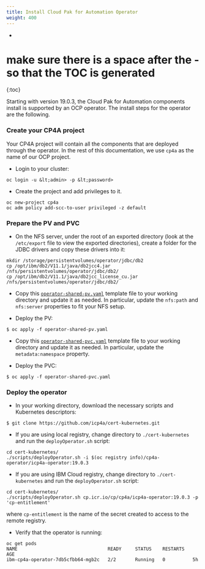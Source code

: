 ```yaml
---
title: Install Cloud Pak for Automation Operator
weight: 400
---
```

- 
# make sure there is a space after the - so that the TOC is generated
{:toc}

Starting with version 19.0.3, the Cloud Pak for Automation components install is supported by an OCP operator.
The install steps for the operator are the following.

### Create your CP4A project
Your CP4A project will contain all the components that are deployed through the operator.
In the rest of this documentation, we use `cp4a` as the name of our OCP project.

- Login to your cluster:
```
oc login -u &lt;admin> -p &lt;password>
```

- Create the project and add privileges to it. 
```
oc new-project cp4a
oc adm policy add-scc-to-user privileged -z default
```

### Prepare the PV and PVC

- On the NFS server, under the root of an exported directory (look at the `/etc/export` file to view the exported directories), create a folder for the JDBC drivers and copy these drivers into it:
```
mkdir /storage/persistentvolumes/operator/jdbc/db2
cp /opt/ibm/db2/V11.1/java/db2jcc4.jar /nfs/persistentvolumes/operator/jdbc/db2/
cp /opt/ibm/db2/V11.1/java/db2jcc_license_cu.jar /nfs/persistentvolumes/operator/jdbc/db2/
```

- Copy this [`operator-shared-pv.yaml`](assets/automation/operator/operator-shared-pv.yaml) template file to your working directory and update it as needed. In particular, update the `nfs:path` and `nfs:server` properties to fit your NFS setup.

- Deploy the PV:
```
$ oc apply -f operator-shared-pv.yaml
```

- Copy this [`operator-shared-pvc.yaml`](assets/automation/operator/operator-shared-pvc.yaml) template file to your working directory and update it as needed. In particular, update the `metadata:namespace` property.

- Deploy the PVC:
```
$ oc apply -f operator-shared-pvc.yaml
```

### Deploy the operator

- In your working directory, download the necessary scripts and Kubernetes descriptors:
```
$ git clone https://github.com/icp4a/cert-kubernetes.git
```

- If you are using local registry, change directory to `./cert-kubernetes` and run the `deployOperator.sh` script:
```
cd cert-kubernetes/
./scripts/deployOperator.sh -i $(oc registry info)/cp4a-operator/icp4a-operator:19.0.3
```

- If you are using IBM Cloud registry, change directory to `./cert-kubernetes` and run the `deployOperator.sh` script:
```
cd cert-kubernetes/
./scripts/deployOperator.sh cp.icr.io/cp/cp4a/icp4a-operator:19.0.3 -p 'cp-entitlement'
```
where `cp-entitlement` is the name of the secret created to access to the remote registry.

- Verify that the operator is running:
```
oc get pods
NAME                                 READY     STATUS    RESTARTS   AGE
ibm-cp4a-operator-7db5cfbb64-mgb2c   2/2       Running   0          5h
```
